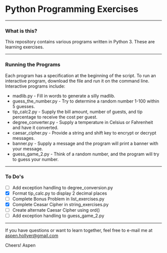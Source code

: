 # Python Programming Exercises

---------
### What is this?

This repository contains various programs written in Python 3. These are learning exercises.

-------
### Running the Programs

Each program has a specification at the beginning of the script. To run an interactive program, download the file and run it on the command line. Interactive programs include:

* madlib.py - Fill in words to generate a silly madlib.
* guess_the_number.py - Try to determine a random number 1-100 within 5 guesses.
* tip_calc2.py - Supply the bill amount, number of guests, and tip percentage to receive the cost per guest.
* degree_converter.py - Supply a temperature in Celsius or Fahrenheit and have it converted.
* caesar_cipher.py - Provide a string and shift key to encrypt or decrypt messages.
* banner.py - Supply a message and the program will print a banner with your message.
* guess_game_2.py - Think of a random number, and the program will try to guess your number.

---------
### To Do's

- [ ] Add exception handling to degree_conversion.py
- [x] Format tip_calc.py to display 2 decimal places
- [ ] Complete Bonus Problem in list_exercises.py
- [x] Complete Ceasar Cipher in string_exercises.py
- [ ] Create alternate Caesar Cipher using ord()
- [ ] Add exception handling to guess_game_2.py

----------
If you have questions or want to learn together, feel free to e-mail me at aspen.hollyer@gmail.com

Cheers!
Aspen
